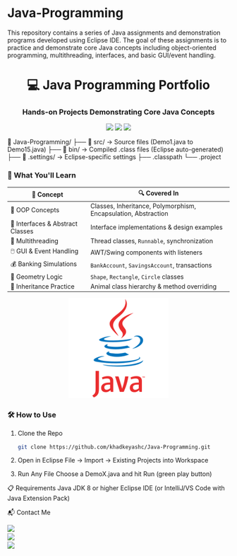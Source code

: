 # Java-Programming
This repository contains a series of Java assignments and demonstration programs developed using Eclipse IDE. The goal of these assignments is to practice and demonstrate core Java concepts including object-oriented programming, multithreading, interfaces, and basic GUI/event handling.

<h1 align="center">💻 Java Programming Portfolio</h1>
<h3 align="center">Hands-on Projects Demonstrating Core Java Concepts</h3>

<p align="center">
  <img src="https://img.shields.io/badge/Language-Java-orange?style=for-the-badge&logo=java" />
  <img src="https://img.shields.io/badge/IDE-Eclipse-blue?style=for-the-badge&logo=eclipse-ide" />
  <img src="https://img.shields.io/badge/Projects-15+-brightgreen?style=for-the-badge" />
</p>

📁 Java-Programming/
├── 📁 src/ → Source files (Demo1.java to Demo15.java)
├── 📁 bin/ → Compiled .class files (Eclipse auto-generated)
├── 📁 .settings/ → Eclipse-specific settings
├── .classpath
└── .project

### 🚀 What You'll Learn

| 🔹 Concept | 🔍 Covered In |
|-----------|----------------|
| 🧠 OOP Concepts | Classes, Inheritance, Polymorphism, Encapsulation, Abstraction |
| 🔗 Interfaces & Abstract Classes | Interface implementations & design examples |
| 🔄 Multithreading | Thread classes, `Runnable`, synchronization |
| 🖱️ GUI & Event Handling | AWT/Swing components with listeners |
| 💰 Banking Simulations | `BankAccount`, `SavingsAccount`, transactions |
| 📐 Geometry Logic | `Shape`, `Rectangle`, `Circle` classes |
| 🐶 Inheritance Practice | Animal class hierarchy & method overriding |


<p align="center">
  <img src="https://raw.githubusercontent.com/devicons/devicon/master/icons/java/java-original-wordmark.svg" width="45%" />
</p>

### 🛠️ How to Use

1. Clone the Repo  
   ```bash
   git clone https://github.com/khadkeyashc/Java-Programming.git
2. Open in Eclipse
File → Import → Existing Projects into Workspace

3. Run Any File
Choose a DemoX.java and hit Run (green play button)


📋 Requirements
Java JDK 8 or higher
Eclipse IDE (or IntelliJ/VS Code with Java Extension Pack)

📬 Contact Me
<p align="left"> <a href="mailto:khadkeyash88@gmail.com"><img src="https://img.shields.io/badge/Gmail-khadkeyash88@gmail.com-red?style=flat&logo=gmail"></a><br> <a href="https://www.linkedin.com/in/yash-khadke-87394a227/"><img src="https://img.shields.io/badge/LinkedIn-Yash%20Khadke-blue?style=flat&logo=linkedin"></a><br> <a href="https://github.com/khadkeyashc"><img src="https://img.shields.io/badge/GitHub-khadkeyashc-black?style=flat&logo=github"></a> </p>
